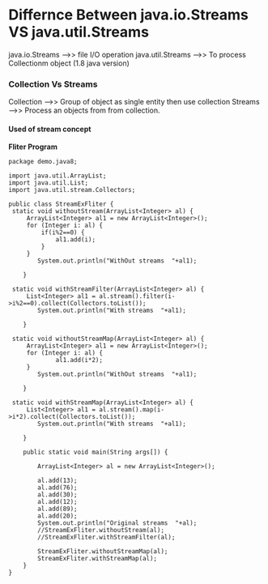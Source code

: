 # Differnce Between java.io.Streams VS java.util.Streams

java.io.Streams     -->> file I/O operation
java.util.Streams   -->> To process Collectionm object (1.8 java version)

### Collection Vs Streams
Collection -->> Group of object as single entity then use collection
Streams    -->> Process an objects from from collection.

#### Used of stream concept
 **Fliter Program**
```
package demo.java8;

import java.util.ArrayList;
import java.util.List;
import java.util.stream.Collectors;

public class StreamExFliter {
 static void withoutStream(ArrayList<Integer> al) {
	 ArrayList<Integer> al1 = new ArrayList<Integer>();
	 for (Integer i: al) {
		 if(i%2==0) {
			 al1.add(i);
		 }
	 }
		System.out.println("WithOut streams  "+al1);
		
	}
 
 static void withStreamFilter(ArrayList<Integer> al) {
	 List<Integer> al1 = al.stream().filter(i->i%2==0).collect(Collectors.toList());
		System.out.println("With streams  "+al1);
		
	}
 
 static void withoutStreamMap(ArrayList<Integer> al) {
	 ArrayList<Integer> al1 = new ArrayList<Integer>();
	 for (Integer i: al) {
			 al1.add(i*2);
	 }
		System.out.println("WithOut streams  "+al1);
		
	}
 
 static void withStreamMap(ArrayList<Integer> al) {
	 List<Integer> al1 = al.stream().map(i->i*2).collect(Collectors.toList());
		System.out.println("With streams  "+al1);
		
	}
	
	public static void main(String args[]) {
		
		ArrayList<Integer> al = new ArrayList<Integer>();
		
		al.add(13);
		al.add(76);
		al.add(30);
		al.add(12);
		al.add(89);
		al.add(20);
		System.out.println("Original streams  "+al);
		//StreamExFliter.withoutStream(al);
		//StreamExFliter.withStreamFilter(al);

		StreamExFliter.withoutStreamMap(al);
		StreamExFliter.withStreamMap(al);
	}
}

```